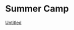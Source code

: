 # Summer Camp

[Untitled](Summer%20Camp%207fb8ec29c1024bc1816d6770da2f0183/Untitled%207f5a3a92b3164bb980d51c4c95c601a1.csv)